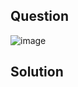 ## Question

![image](https://github.com/user-attachments/assets/a9328b2e-6ff0-4a2f-833b-e7f294646694)

## Solution
